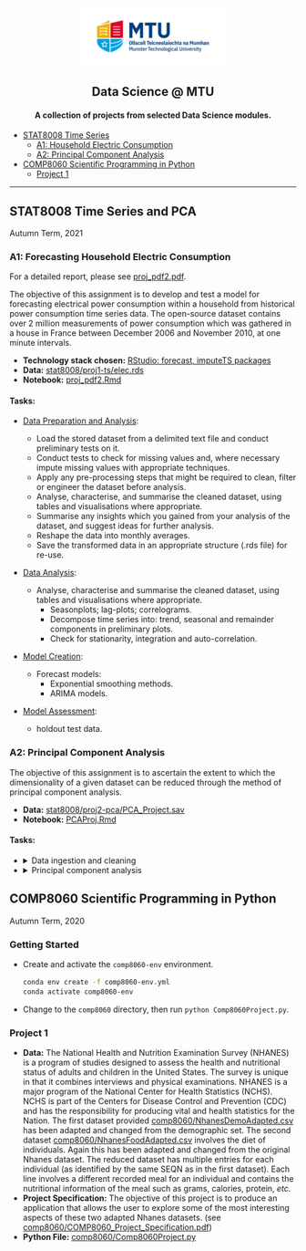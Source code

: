 <div align="center">
  <img src="./MTU_Logo.jpg" width="250">
  <h2> Data Science @ MTU</h2>
  <h4>A collection of projects from selected Data Science modules.</h4>
</div>

- [STAT8008 Time Series](https://github.com/pachristopher/data-sci-mtu#stat8008-time-series-and-pca)
  - [A1: Household Electric Consumption](https://github.com/pachristopher/data-sci-mtu#a1-forecasting-household-electric-consumption)
  - [A2: Principal Component Analysis](https://github.com/pachristopher/data-sci-mtu#a2-principal-component-analysis)
- [COMP8060 Scientific Programming in Python](https://github.com/pachristopher/data-sci-mtu#comp8060-scientific-programming-in-python)
    - [Project 1](https://github.com/pachristopher/data-sci-mtu#project1) 

---

## STAT8008 Time Series and PCA

Autumn Term, 2021

### A1: Forecasting Household Electric Consumption 

For a detailed report, please see [proj_pdf2.pdf](./stat8008/proj1-ts/proj_pdf2.pdf).

The objective of this assignment is to develop and test a model for forecasting electrical power consumption within a household from historical power consumption time series data. The open-source dataset contains over 2 million measurements of power consumption which was gathered in a house in France between December 2006 and November 2010, at one minute intervals. 

- **Technology stack chosen:** [RStudio: forecast, imputeTS packages](https://pkg.robjhyndman.com/forecast/)
- **Data:** [stat8008/proj1-ts/elec.rds](https://archive.ics.uci.edu/ml/datasets/individual+household+electric+power+consumption)
- **Notebook:** [proj_pdf2.Rmd](./stat8008/proj1-ts/proj_pdf2.Rmd)

#### Tasks:

- [Data Preparation and Analysis](./stat8008/proj1-ts/Data_prep.R):
  - Load the stored dataset from a delimited text file and conduct preliminary tests on it.
  - Conduct tests to check for missing values and, where necessary impute missing values with appropriate techniques.
  - Apply any pre-processing steps that might be required to clean, filter or engineer the dataset before analysis.
  - Analyse, characterise, and summarise the cleaned dataset, using tables and visualisations where appropriate.
  - Summarise any insights which you gained from your analysis of the dataset, and suggest ideas for further analysis.
  - Reshape the data into monthly averages.
  - Save the transformed data in an appropriate structure (.rds file) for re-use.

- [Data Analysis](./stat8008/proj1-ts/proj_pdf2.Rmd):
    - Analyse, characterise and summarise the cleaned dataset, using tables and visualisations where appropriate.
        - Seasonplots; lag-plots; correlograms.
        - Decompose time series into: trend, seasonal and remainder components in preliminary plots.
        - Check for stationarity, integration and auto-correlation.

- [Model Creation](./stat8008/proj1-ts/proj_pdf2.Rmd):
    - Forecast models:
        - Exponential smoothing methods.
        - ARIMA models.

- [Model Assessment](./stat8008/proj1-ts/proj_pdf2.Rmd):
    - holdout test data.

### A2: Principal Component Analysis 

The objective of this assignment is to ascertain the extent to which the dimensionality of a given dataset can be reduced through the method of principal component analysis.

- **Data:** [stat8008/proj2-pca/PCA_Project.sav](./stat8008/proj2-pca/PCA_Project.sav)
- **Notebook:** [PCAProj.Rmd](./stat8008/proj2-pca/PCAProj.Rmd)

#### Tasks:

<ul>
  <li>
  <details>
    <summary>Data ingestion and cleaning</summary>
    <ul>
      <li>
        Read in data from SPSS .sav file. 
      </li>
      <li>
        Extract the make and model and use that for the row name. 
      </li>
      <li>
        Remove variables deemed to be uninformative, such as the number of passengers, insurance category and the length of the car.
      </li>
      <li>
        Transform 'cylinders' variable from factor to numeric type.?
      </li>
      <li>
        Report summary statistics for the dataset; plot correlation matrix and create pairs plot for summary of data.
      </li>
    </ul>
  </details>
  </li>
  <li>
    <details>
      <summary>Principal component analysis</summary>
      <ul>
        <li>
          Test whether data suitable for data reduction techniques using Bartlett's Sphericity test.
        </li>
        <li>
          Perform PCA using base R and FactoMineR functions, after standardising the variables.
        </li>
        <li>
          Compare and contrast the principal component scores and correlations of principal components
          with original variables for both functions. 
        </li>
        <li>
          Decide how many components to retain using scree plots. .
        </li>
        <li>
          Split the dataset into two groups: USA cars and non-USA cars and re-perform the foregoing analysis on the two seperate groups.
        </li>  
      </ul>
    </details>
  </li>
</ul>

## COMP8060 Scientific Programming in Python

Autumn Term, 2020

### Getting Started

- Create and activate the `comp8060-env` environment.
    ```bash
    conda env create -f comp8060-env.yml
    conda activate comp8060-env
    ```

- Change to the `comp8060` directory, then run `python Comp8060Project.py`. 

### Project 1

- **Data:** 
The National Health and Nutrition Examination Survey (NHANES) is a program of studies
designed to assess the health and nutritional status of adults and children in the United States.
The survey is unique in that it combines interviews and physical examinations. NHANES is a
major program of the National Center for Health Statistics (NCHS). NCHS is part of the Centers
for Disease Control and Prevention (CDC) and has the responsibility for producing vital and
health statistics for the Nation.
The first dataset provided [comp8060/NhanesDemoAdapted.csv](./comp8060/NhanesDemoAdapted.csv) has been adapted and changed from the demographic set.
The second dataset  [comp8060/NhanesFoodAdapted.csv](./comp8060/NhanesFoodAdapted.csv) involves the diet of individuals. Again this has been adapted and changed from the original Nhanes dataset. The reduced dataset has multiple entries for each individual (as identified by the same SEQN as in the first dataset). Each line involves a different recorded meal for an individual and contains the nutritional information of the meal such as grams, calories, protein, *etc.*
- **Project Specification:**
The objective of this project is to produce an application that allows the user to explore some of the most interesting aspects of these two adapted Nhanes datasets. (see [comp8060/COMP8060_Project_Specification.pdf](./comp8060/COMP8060_Project_Specification.pdf))
- **Python File:** [comp8060/Comp8060Project.py](./comp8060/COMP8060Project.py)

